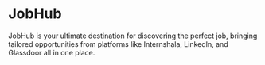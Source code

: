 # JobHub

JobHub is your ultimate destination for discovering the perfect job, bringing tailored opportunities from platforms like Internshala, LinkedIn, and Glassdoor all in one place.
